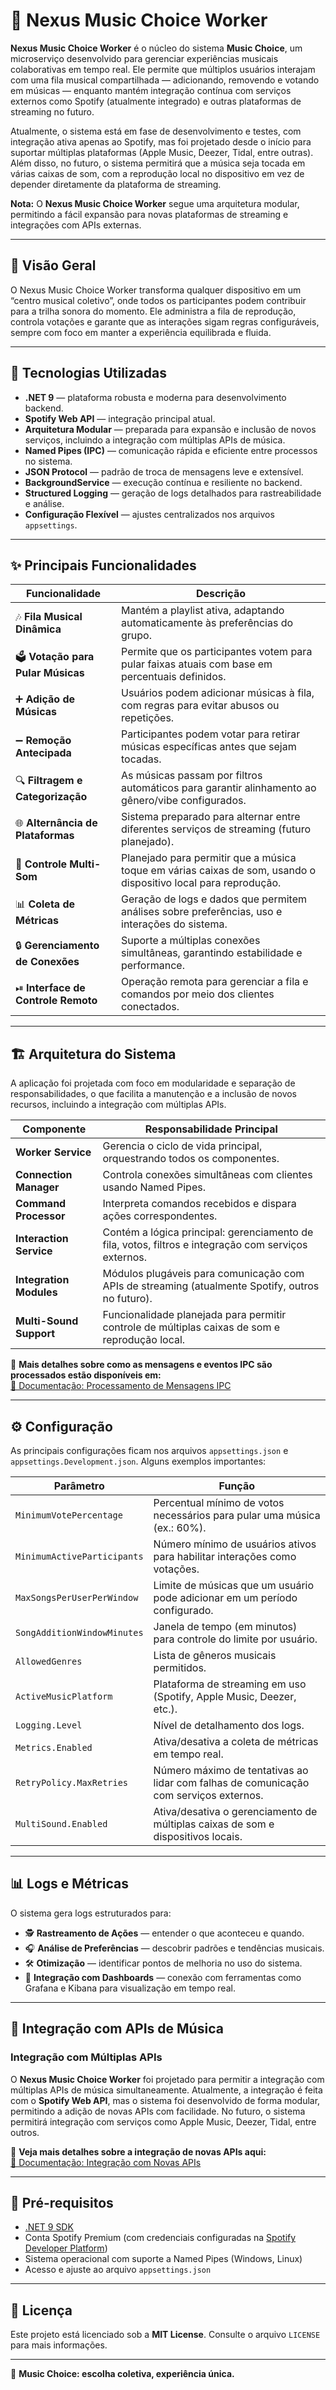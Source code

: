 # 🎵 Nexus Music Choice Worker

**Nexus Music Choice Worker** é o núcleo do sistema **Music Choice**, um microserviço desenvolvido para gerenciar experiências musicais colaborativas em tempo real. Ele permite que múltiplos usuários interajam com uma fila musical compartilhada — adicionando, removendo e votando em músicas — enquanto mantém integração contínua com serviços externos como Spotify (atualmente integrado) e outras plataformas de streaming no futuro.

Atualmente, o sistema está em fase de desenvolvimento e testes, com integração ativa apenas ao Spotify, mas foi projetado desde o início para suportar múltiplas plataformas (Apple Music, Deezer, Tidal, entre outras). Além disso, no futuro, o sistema permitirá que a música seja tocada em várias caixas de som, com a reprodução local no dispositivo em vez de depender diretamente da plataforma de streaming.

**Nota:** O **Nexus Music Choice Worker** segue uma arquitetura modular, permitindo a fácil expansão para novas plataformas de streaming e integrações com APIs externas.

---

## 🚀 Visão Geral

O Nexus Music Choice Worker transforma qualquer dispositivo em um “centro musical coletivo”, onde todos os participantes podem contribuir para a trilha sonora do momento. Ele administra a fila de reprodução, controla votações e garante que as interações sigam regras configuráveis, sempre com foco em manter a experiência equilibrada e fluida.

---

## 🔧 Tecnologias Utilizadas

- **.NET 9** — plataforma robusta e moderna para desenvolvimento backend.
- **Spotify Web API** — integração principal atual.
- **Arquitetura Modular** — preparada para expansão e inclusão de novos serviços, incluindo a integração com múltiplas APIs de música.
- **Named Pipes (IPC)** — comunicação rápida e eficiente entre processos no sistema.
- **JSON Protocol** — padrão de troca de mensagens leve e extensível.
- **BackgroundService** — execução contínua e resiliente no backend.
- **Structured Logging** — geração de logs detalhados para rastreabilidade e análise.
- **Configuração Flexível** — ajustes centralizados nos arquivos `appsettings`.

---

## ✨ Principais Funcionalidades

| Funcionalidade                    | Descrição                                                                                     |
|-----------------------------------|------------------------------------------------------------------------------------------------|
| 🎶 **Fila Musical Dinâmica**      | Mantém a playlist ativa, adaptando automaticamente às preferências do grupo.                   |
| 🗳 **Votação para Pular Músicas** | Permite que os participantes votem para pular faixas atuais com base em percentuais definidos. |
| ➕ **Adição de Músicas**          | Usuários podem adicionar músicas à fila, com regras para evitar abusos ou repetições.          |
| ➖ **Remoção Antecipada**         | Participantes podem votar para retirar músicas específicas antes que sejam tocadas.            |
| 🔍 **Filtragem e Categorização** | As músicas passam por filtros automáticos para garantir alinhamento ao gênero/vibe configurados. |
| 🌐 **Alternância de Plataformas**| Sistema preparado para alternar entre diferentes serviços de streaming (futuro planejado).      |
| 📡 **Controle Multi-Som**        | Planejado para permitir que a música toque em várias caixas de som, usando o dispositivo local para reprodução. |
| 📊 **Coleta de Métricas**        | Geração de logs e dados que permitem análises sobre preferências, uso e interações do sistema. |
| 🔒 **Gerenciamento de Conexões** | Suporte a múltiplas conexões simultâneas, garantindo estabilidade e performance.               |
| ⏯ **Interface de Controle Remoto** | Operação remota para gerenciar a fila e comandos por meio dos clientes conectados.            |

---

## 🏗️ Arquitetura do Sistema

A aplicação foi projetada com foco em modularidade e separação de responsabilidades, o que facilita a manutenção e a inclusão de novos recursos, incluindo a integração com múltiplas APIs.

| Componente                 | Responsabilidade Principal                                                                          |
|----------------------------|-----------------------------------------------------------------------------------------------------|
| **Worker Service**         | Gerencia o ciclo de vida principal, orquestrando todos os componentes.                             |
| **Connection Manager**     | Controla conexões simultâneas com clientes usando Named Pipes.                                      |
| **Command Processor**      | Interpreta comandos recebidos e dispara ações correspondentes.                                      |
| **Interaction Service**    | Contém a lógica principal: gerenciamento de fila, votos, filtros e integração com serviços externos. |
| **Integration Modules**    | Módulos plugáveis para comunicação com APIs de streaming (atualmente Spotify, outros no futuro).    |
| **Multi-Sound Support**    | Funcionalidade planejada para permitir controle de múltiplas caixas de som e reprodução local.     |

📎 **Mais detalhes sobre como as mensagens e eventos IPC são processados estão disponíveis em:**  
[📄 Documentação: Processamento de Mensagens IPC](./Documentation/IPC_CONNECTION.MD)

---

## ⚙️ Configuração

As principais configurações ficam nos arquivos `appsettings.json` e `appsettings.Development.json`. Alguns exemplos importantes:

| Parâmetro                            | Função                                                                                          |
|--------------------------------------|------------------------------------------------------------------------------------------------|
| `MinimumVotePercentage`              | Percentual mínimo de votos necessários para pular uma música (ex.: 60%).                        |
| `MinimumActiveParticipants`          | Número mínimo de usuários ativos para habilitar interações como votações.                      |
| `MaxSongsPerUserPerWindow`           | Limite de músicas que um usuário pode adicionar em um período configurado.                     |
| `SongAdditionWindowMinutes`          | Janela de tempo (em minutos) para controle do limite por usuário.                              |
| `AllowedGenres`                      | Lista de gêneros musicais permitidos.                                                         |
| `ActiveMusicPlatform`                | Plataforma de streaming em uso (Spotify, Apple Music, Deezer, etc.).                           |
| `Logging.Level`                      | Nível de detalhamento dos logs.                                                                |
| `Metrics.Enabled`                    | Ativa/desativa a coleta de métricas em tempo real.                                             |
| `RetryPolicy.MaxRetries`             | Número máximo de tentativas ao lidar com falhas de comunicação com serviços externos.          |
| `MultiSound.Enabled`                 | Ativa/desativa o gerenciamento de múltiplas caixas de som e dispositivos locais.               |

---

## 📊 Logs e Métricas

O sistema gera logs estruturados para:

- 🕵️ **Rastreamento de Ações** — entender o que aconteceu e quando.
- 🎧 **Análise de Preferências** — descobrir padrões e tendências musicais.
- 🛠 **Otimização** — identificar pontos de melhoria no uso do sistema.
- 📡 **Integração com Dashboards** — conexão com ferramentas como Grafana e Kibana para visualização em tempo real.

---

## 🔗 Integração com APIs de Música

### **Integração com Múltiplas APIs**

O **Nexus Music Choice Worker** foi projetado para permitir a integração com múltiplas APIs de música simultaneamente. Atualmente, a integração é feita com o **Spotify Web API**, mas o sistema foi desenvolvido de forma modular, permitindo a adição de novas APIs com facilidade. No futuro, o sistema permitirá integração com serviços como Apple Music, Deezer, Tidal, entre outros.

📎 **Veja mais detalhes sobre a integração de novas APIs aqui:**  
[📄 Documentação: Integração com Novas APIs](./Documentation/NEW_API_INTEGRATION.MD)

---

## 🚀 Pré-requisitos

- [.NET 9 SDK](https://dotnet.microsoft.com/)
- Conta Spotify Premium (com credenciais configuradas na [Spotify Developer Platform](https://developer.spotify.com/))
- Sistema operacional com suporte a Named Pipes (Windows, Linux)
- Acesso e ajuste ao arquivo `appsettings.json`

---

## 📜 Licença

Este projeto está licenciado sob a **MIT License**. Consulte o arquivo `LICENSE` para mais informações.

---

🚀 **Music Choice: escolha coletiva, experiência única.**
